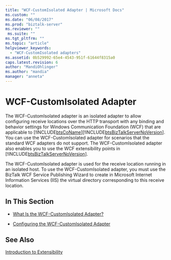 ```yaml
---
title: "WCF-CustomIsolated Adapter | Microsoft Docs"
ms.custom: ""
ms.date: "06/08/2017"
ms.prod: "biztalk-server"
ms.reviewer: ""
 ms.suite: ""
ms.tgt_pltfrm: ""
ms.topic: "article"
helpviewer_keywords: 
  - "WCF-CustomIsolated adapters"
ms.assetid: 0b529992-65e4-4543-951f-61644f8315a0
caps.latest.revision: 6
author: "MandiOhlinger"
ms.author: "mandia"
manager: "anneta"
---
```

# WCF-CustomIsolated Adapter
The WCF-CustomIsolated adapter is an isolated adapter to allow configuring receive locations over the HTTP transport with any binding and behavior settings for Windows Communication Foundation (WCF) that are applicable to [!INCLUDE[btsCoName](../includes/btsconame-md.md)][!INCLUDE[btsBizTalkServerNoVersion](../includes/btsbiztalkservernoversion-md.md)]. You can use the WCF-CustomIsolated adapter for scenarios that the standard WCF adapters do not support. The WCF-CustomIsolated adapter also enables you to use the WCF extensibility points in [!INCLUDE[btsBizTalkServerNoVersion](../includes/btsbiztalkservernoversion-md.md)].  
  
 The WCF-CustomIsolated adapter is used for the receive location running in an isolated host. To use the WCF-CustomIsolated adapter, you must use the BizTalk WCF Service Publishing Wizard to create in Microsoft Internet Information Services (IIS) the virtual directory corresponding to this receive location.  
  
## In This Section  
  
-   [What Is the WCF-CustomIsolated Adapter?](../core/what-is-the-wcf-customisolated-adapter.md)  
  
-   [Configuring the WCF-CustomIsolated Adapter](../core/configuring-the-wcf-customisolated-adapter.md)  
  
## See Also  
 [Introduction to Extensibility](http://go.microsoft.com/fwlink/?LinkId=82590)